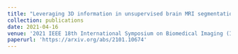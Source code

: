 ```yaml
---
title: "Leveraging 3D information in unsupervised brain MRI segmentation"
collection: publications
date: 2021-04-16
venue: '2021 IEEE 18th International Symposium on Biomedical Imaging (ISBI)'
paperurl: 'https://arxiv.org/abs/2101.10674'
---
```


